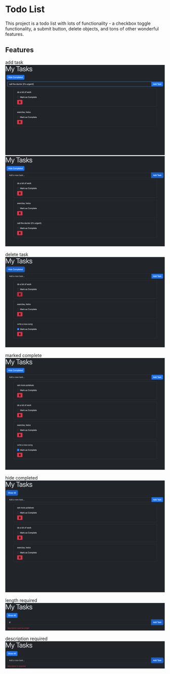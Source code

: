 # Todo List

This project is a todo list with lots of functionality - a checkbox toggle functionality, a submit button, delete objects, and tons of other wonderful features.

## Features

add task
![alt text](public/add-task-2.png)
![alt text](public/add-task-1.png)

delete task
![alt text](public/delete-task.png)

marked complete
![alt text](public/marked-complete.png)

hide completed
![alt text](public/hide-completed.png)

length required
![alt text](public/length-req.png)

description required
![alt text](public/description-req.png)
